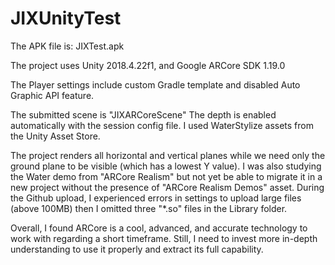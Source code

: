 # JIXUnityTest
 
The APK file is: JIXTest.apk

The project uses Unity 2018.4.22f1, and Google ARCore SDK 1.19.0

The Player settings include custom Gradle template and disabled Auto Graphic API feature.

The submitted scene is "JIXARCoreScene"
The depth is enabled automatically with the session config file.
I used WaterStylize assets from the Unity Asset Store.

The project renders all horizontal and vertical planes while we need only the ground plane to be visible (which has a lowest Y value).
I was also studying the Water demo from "ARCore Realism" but not yet be able to migrate it in a new project without the presence of "ARCore Realism Demos" asset.
During the Github upload, I experienced errors in settings to upload large files (above 100MB) then I omitted three "*.so" files in the Library folder.

Overall, I found ARCore is a cool, advanced, and accurate technology to work with regarding a short timeframe. Still, I need to invest more in-depth understanding to use it properly and extract its full capability.
